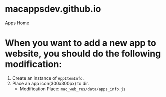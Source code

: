 # macappsdev.github.io
Apps Home


# When you want to add a new app to website, you should do the following modification:
1. Create an instance of `AppItemInfo`.
2. Place an app icon(300x300px) to dir.
    * Modification Place: `mac_web_res/data/apps_info.js`
